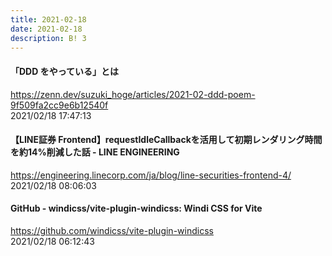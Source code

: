 ```yaml
---
title: 2021-02-18
date: 2021-02-18
description: B! 3
---
```


#### 「DDD をやっている」とは
https://zenn.dev/suzuki_hoge/articles/2021-02-ddd-poem-9f509fa2cc9e6b12540f<br>
2021/02/18 17:47:13<br>


#### 【LINE証券 Frontend】requestIdleCallbackを活用して初期レンダリング時間を約14%削減した話 - LINE ENGINEERING
https://engineering.linecorp.com/ja/blog/line-securities-frontend-4/<br>
2021/02/18 08:06:03<br>


#### GitHub - windicss/vite-plugin-windicss: Windi CSS for Vite
https://github.com/windicss/vite-plugin-windicss<br>
2021/02/18 06:12:43<br>


